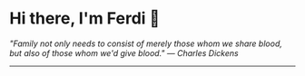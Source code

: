 <h1>Hi there, I'm Ferdi 👋</h1>

<p><em>
  "Family not only needs to consist of merely those whom we share blood, but also of those whom we'd give blood." — Charles Dickens
</em></p>

---
